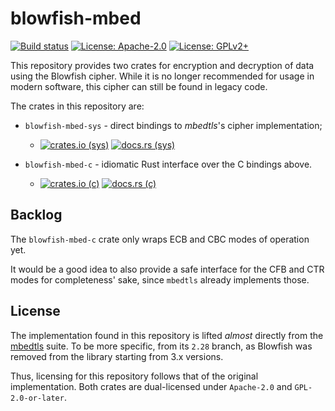 [apache-badge]: https://img.shields.io/badge/license-Apache--2.0-blue
[apache-link]: LICENSE-APACHE

[gpl-badge]:https://img.shields.io/badge/license-GPLv2%2B-blue
[gpl-link]: LICENSE-GPL

[gha-badge]: https://img.shields.io/github/actions/workflow/status/alexobolev/blowfish-mbed/build.yml
[gha-link]: https://github.com/alexobolev/blowfish-mbed/actions/workflows/build.yml

[crates-c-badge]: https://img.shields.io/crates/v/blowfish-mbed-c.svg
[crates-c-link]: https://crates.io/crates/blowfish-mbed-c

[docs-c-badge]: https://img.shields.io/docsrs/blowfish-mbed-c
[docs-c-link]: https://docs.rs/blowfish-mbed-c/latest/blowfish_mbed_c

[crates-sys-badge]: https://img.shields.io/crates/v/blowfish-mbed-sys.svg
[crates-sys-link]: https://crates.io/crates/blowfish-mbed-sys

[docs-sys-badge]: https://img.shields.io/docsrs/blowfish-mbed-sys
[docs-sys-link]: https://docs.rs/blowfish-mbed-sys/latest/blowfish_mbed_sys


blowfish-mbed
=============

[![Build status][gha-badge]][gha-link]
[![License: Apache-2.0][apache-badge]][apache-link]
[![License: GPLv2+][gpl-badge]][gpl-link]

This repository provides two crates for encryption and decryption of data using
the Blowfish cipher. While it is no longer recommended for usage in modern software,
this cipher can still be found in legacy code.

The crates in this repository are:

* `blowfish-mbed-sys` - direct bindings to *mbedtls*'s cipher implementation;
    * [![crates.io (sys)][crates-sys-badge]][crates-sys-link] [![docs.rs (sys)][docs-sys-badge]][docs-sys-link]

* `blowfish-mbed-c` - idiomatic Rust interface over the C bindings above.
    * [![crates.io (c)][crates-c-badge]][crates-c-link] [![docs.rs (c)][docs-c-badge]][docs-c-link]

## Backlog

The `blowfish-mbed-c` crate only wraps ECB and CBC modes of operation yet.

It would be a good idea to also provide a safe interface for the CFB and CTR modes
for completeness' sake, since `mbedtls` already implements those.

## License

The implementation found in this repository is lifted *almost* directly from the
[mbedtls](https://github.com/Mbed-TLS/mbedtls) suite. To be more specific, from its
`2.28` branch, as Blowfish was removed from the library starting from 3.x versions.

Thus, licensing for this repository follows that of the original implementation.
Both crates are dual-licensed under `Apache-2.0` and `GPL-2.0-or-later`.
